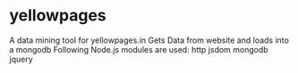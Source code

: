 yellowpages
===============

A data mining tool for yellowpages.in
Gets Data from website and loads into a mongodb
Following Node.js modules are used:
http
jsdom
mongodb
jquery

